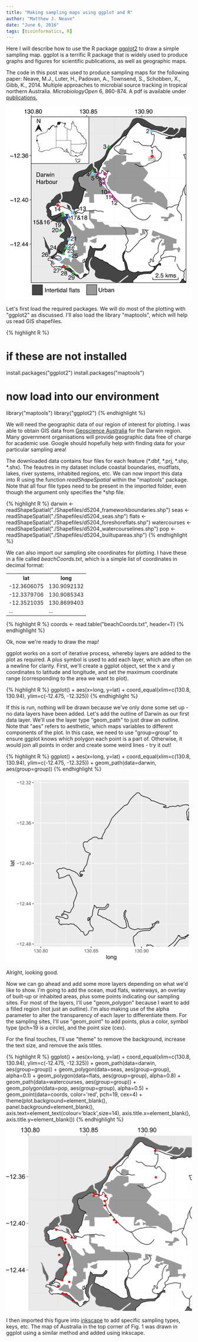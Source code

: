 ```yaml
---
title: "Making sampling maps using ggplot and R"
author: "Matthew J. Neave"
date: "June 6, 2016"
tags: [bioinformatics, R]
---
```


Here I will describe how to use the R package [ggplot2](//ggplot2.org) to draw a simple sampling map. 
ggplot is a terrific R package that is widely used to produce graphs and figures for scientific publications, as well as geographic maps.

The code in this post was used to produce sampling maps for the following paper:
Neave, M.J., Luter, H., Padovan, A., Townsend, S., Schobben, X., Gibb, K., 2014. Multiple approaches to microbial source tracking in tropical northern Australia. <i>MicrobiologyOpen</i> 6, 860-874. 
A pdf is available under [publications.](../publications)

![source_map](https://github.com/neavemj/neavemj.github.io/blob/master/_posts/source_tracking/Darwin_map.png?raw=true)

Let's first load the required packages.
We will do most of the plotting with "ggplot2" as discussed.
I'll also load the library "maptools", which will help us read GIS shapefiles.

{% highlight R %}
# if these are not installed
install.packages("ggplot2")
install.packages("maptools")

# now load into our environment
library("maptools")
library("ggplot2")
{% endhighlight %}

We will need the geographic data of our region of interest for plotting.
I was able to obtain GIS data from [Geoscience Australia](https://www.ga.gov.au) for the Darwin region.
Many government organisations will provide geographic data free of charge for academic use. 
Google should hopefully help with finding data for your particular sampling area!

The downloaded data contains four files for each feature (*.dbf, *.prj, *.shp, *.shx).
The feautres in my dataset include coastal boundaries, mudflats, lakes, river systems, inhabited regions, etc.
We can now import this data into R using the function <i>readShapeSpatial</i> within the "maptools" package. 
Note that all four file types need to be present in the imported folder, even though the argument only specifies the *shp file.

{% highlight R %}
darwin <- readShapeSpatial("./Shapefiles/d5204_frameworkboundaries.shp")
seas <- readShapeSpatial("./Shapefiles/d5204_seas.shp")
flats <- readShapeSpatial("./Shapefiles/d5204_foreshoreflats.shp")
watercourses <- readShapeSpatial("./Shapefiles/d5204_watercourselines.shp")
pop <- readShapeSpatial("./Shapefiles/d5204_builtupareas.shp")
{% endhighlight %}

We can also import our sampling site coordinates for plotting.
I have these in a file called <i>beachCoords.txt</i>, which is a simple list of coordinates in decimal format:

<table style="width:50%">
  <tr>
    <th>lat</th>
    <th>long</th> 
  </tr>
  <tr>
    <td>-12.3606075</td>
    <td>130.9092132</td> 
  </tr>
  <tr>
    <td>-12.3379706</td>
    <td>130.9085343</td> 
  </tr>
  <tr>
    <td>-12.3521035</td>
    <td>130.8699403</td> 
  </tr>
  <tr>
    <td>...</td>
    <td>...</td> 
  </tr>
</table>

{% highlight R %}
coords <- read.table("beachCoords.txt", header=T)
{% endhighlight %}

Ok, now we're ready to draw the map! 

ggplot works on a sort of iterative process, whereby layers are added to the plot as required.
A plus symbol is used to add each layer, which are often on a newline for clarity.
First, we'll create a ggplot object, set the x and y coordinates to latitude and longitude, and set the maximum coordinate range (corresponding to the area we want to plot). 

{% highlight R %}
ggplot() +
  aes(x=long, y=lat) +
  coord_equal(xlim=c(130.8, 130.94), ylim=c(-12.475, -12.325))
{% endhighlight %}

If this is run, nothing will be drawn because we've only done some set up - no data layers have been added.
Let's add the outline of Darwin as our first data layer.
We'll use the layer type "geom_path" to just draw an outline.
Note that "aes" refers to aesthetic, which maps variables to different components of the plot.
In this case, we need to use "group=group" to ensure ggplot knows which polygon each point is a part of.
Otherwise, it would join all points in order and create some weird lines - try it out!

{% highlight R %}
ggplot() +
  aes(x=long, y=lat) +
  coord_equal(xlim=c(130.8, 130.94), ylim=c(-12.475, -12.325)) +
  geom_path(data=darwin, aes(group=group))
{% endhighlight %}

![darwin_outline](https://github.com/neavemj/neavemj.github.io/blob/master/_posts/source_tracking/darwin_outline.png?raw=true)

Alright, looking good. 

Now we can go ahead and add some more layers depending on what we'd like to show.
I'm going to add the ocean, mud flats, waterways, an overlay of built-up or inhabited areas, plus some points indicating our sampling sites.
For most of the layers, I'll use "geom_polygon" because I want to add a filled region (not just an outline).
I'm also making use of the alpha parameter to alter the transparency of each layer to differentiate them.
For the sampling sites, I'll use "geom_point" to add points, plus a color, symbol type (pch=19 is a circle), and the point size (cex). 

For the final touches, I'll use "theme" to remove the background, increase the text size, and remove the axis titles.

{% highlight R %}
ggplot() +
  aes(x=long, y=lat) +
  coord_equal(xlim=c(130.8, 130.94), ylim=c(-12.475, -12.325)) +
  geom_path(data=darwin, aes(group=group)) +
  geom_polygon(data=seas, aes(group=group), alpha=0.1) +
  geom_polygon(data=flats, aes(group=group), alpha=0.8) +
  geom_path(data=watercourses, aes(group=group)) +
  geom_polygon(data=pop, aes(group=group), alpha=0.5) +
  geom_point(data=coords, color='red', pch=19, cex=4) +
  theme(plot.background=element_blank(), panel.background=element_blank(), axis.text=element_text(colour='black',size=14), axis.title.x=element_blank(), axis.title.y=element_blank())
{% endhighlight %}

![darwin_outline](https://github.com/neavemj/neavemj.github.io/blob/master/_posts/source_tracking/Darwin_map_raw.png?raw=true)

I then imported this figure into [inkscape](//inkscape.org) to add specific sampling types, keys, etc.
The map of Australia in the top corner of Fig. 1 was drawn in ggplot using a similar method and added using inkscape.





